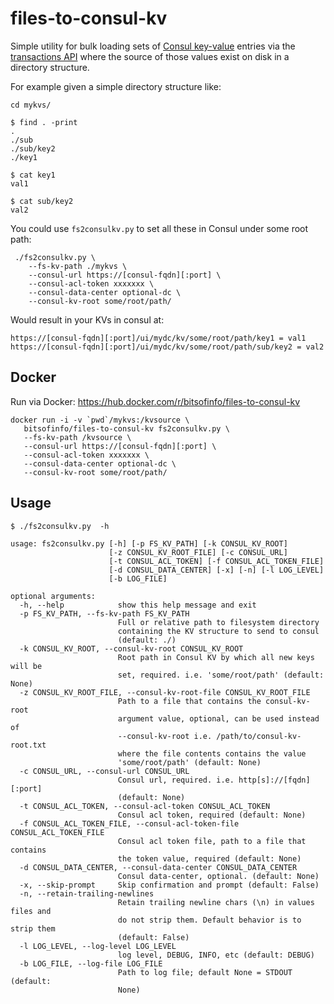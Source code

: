 # files-to-consul-kv

Simple utility for bulk loading sets of [Consul key-value](https://www.consul.io/docs/agent/kv.html) entries via the [transactions API](https://www.consul.io/api/txn.html) where the source of those values exist on disk in a directory structure. 

For example given a simple directory structure like:
```
cd mykvs/

$ find . -print
.
./sub
./sub/key2
./key1

$ cat key1 
val1

$ cat sub/key2 
val2
```

You could use `fs2consulkv.py` to set all these in Consul under some root path:
```
 ./fs2consulkv.py \
    --fs-kv-path ./mykvs \
    --consul-url https://[consul-fqdn][:port] \
    --consul-acl-token xxxxxxx \
    --consul-data-center optional-dc \
    --consul-kv-root some/root/path/
 ```

Would result in your KVs in consul at:
```
https://[consul-fqdn][:port]/ui/mydc/kv/some/root/path/key1 = val1
https://[consul-fqdn][:port]/ui/mydc/kv/some/root/path/sub/key2 = val2
```

## Docker

Run via Docker:
https://hub.docker.com/r/bitsofinfo/files-to-consul-kv

```
docker run -i -v `pwd`/mykvs:/kvsource \
   bitsofinfo/files-to-consul-kv fs2consulkv.py \
   --fs-kv-path /kvsource \
   --consul-url https://[consul-fqdn][:port] \
   --consul-acl-token xxxxxxx \
   --consul-data-center optional-dc \
   --consul-kv-root some/root/path/
```

## Usage

```
$ ./fs2consulkv.py  -h

usage: fs2consulkv.py [-h] [-p FS_KV_PATH] [-k CONSUL_KV_ROOT]
                      [-z CONSUL_KV_ROOT_FILE] [-c CONSUL_URL]
                      [-t CONSUL_ACL_TOKEN] [-f CONSUL_ACL_TOKEN_FILE]
                      [-d CONSUL_DATA_CENTER] [-x] [-n] [-l LOG_LEVEL]
                      [-b LOG_FILE]

optional arguments:
  -h, --help            show this help message and exit
  -p FS_KV_PATH, --fs-kv-path FS_KV_PATH
                        Full or relative path to filesystem directory
                        containing the KV structure to send to consul
                        (default: ./)
  -k CONSUL_KV_ROOT, --consul-kv-root CONSUL_KV_ROOT
                        Root path in Consul KV by which all new keys will be
                        set, required. i.e. 'some/root/path' (default: None)
  -z CONSUL_KV_ROOT_FILE, --consul-kv-root-file CONSUL_KV_ROOT_FILE
                        Path to a file that contains the consul-kv-root
                        argument value, optional, can be used instead of
                        --consul-kv-root i.e. /path/to/consul-kv-root.txt
                        where the file contents contains the value
                        'some/root/path' (default: None)
  -c CONSUL_URL, --consul-url CONSUL_URL
                        Consul url, required. i.e. http[s]://[fqdn][:port]
                        (default: None)
  -t CONSUL_ACL_TOKEN, --consul-acl-token CONSUL_ACL_TOKEN
                        Consul acl token, required (default: None)
  -f CONSUL_ACL_TOKEN_FILE, --consul-acl-token-file CONSUL_ACL_TOKEN_FILE
                        Consul acl token file, path to a file that contains
                        the token value, required (default: None)
  -d CONSUL_DATA_CENTER, --consul-data-center CONSUL_DATA_CENTER
                        Consul data-center, optional. (default: None)
  -x, --skip-prompt     Skip confirmation and prompt (default: False)
  -n, --retain-trailing-newlines
                        Retain trailing newline chars (\n) in values files and
                        do not strip them. Default behavior is to strip them
                        (default: False)
  -l LOG_LEVEL, --log-level LOG_LEVEL
                        log level, DEBUG, INFO, etc (default: DEBUG)
  -b LOG_FILE, --log-file LOG_FILE
                        Path to log file; default None = STDOUT (default:
                        None)
```